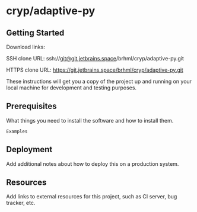 # cryp/adaptive-py



## Getting Started

Download links:

SSH clone URL: ssh://git@git.jetbrains.space/brhml/cryp/adaptive-py.git

HTTPS clone URL: https://git.jetbrains.space/brhml/cryp/adaptive-py.git



These instructions will get you a copy of the project up and running on your local machine for development and testing purposes.

## Prerequisites

What things you need to install the software and how to install them.

```
Examples
```

## Deployment

Add additional notes about how to deploy this on a production system.

## Resources

Add links to external resources for this project, such as CI server, bug tracker, etc.
